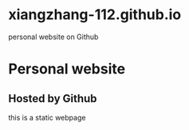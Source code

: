 # xiangzhang-112.github.io
personal website on Github

# Personal website
## Hosted by Github
this is a static webpage

